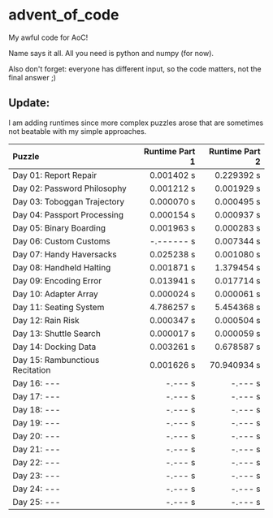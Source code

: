 # advent_of_code
My awful code for AoC!

Name says it all. All you need is python and numpy (for now).

Also don't forget: everyone has different input, so the code matters, not the final answer ;)

## Update:

I am adding runtimes since more complex puzzles arose that are sometimes not beatable with my simple approaches.

| Puzzle | Runtime Part 1 | Runtime Part 2 |
| :--- | ---: | ---: |
| Day 01: Report Repair | 0.001402 s | 0.229392 s|
| Day 02: Password Philosophy | 0.001212 s | 0.001929 s|
| Day 03: Toboggan Trajectory | 0.000070 s | 0.000495 s|
| Day 04: Passport Processing | 0.000154 s | 0.000937 s|
| Day 05: Binary Boarding | 0.001963 s | 0.000283 s|
| Day 06: Custom Customs | -.------ s | 0.007344 s|
| Day 07: Handy Haversacks | 0.025238 s | 0.001080 s|
| Day 08: Handheld Halting | 0.001871 s | 1.379454 s|
| Day 09: Encoding Error | 0.013941 s | 0.017714 s|
| Day 10: Adapter Array | 0.000024 s | 0.000061 s|
| Day 11: Seating System | 4.786257 s | 5.454368 s|
| Day 12: Rain Risk | 0.000347 s | 0.000504 s|
| Day 13: Shuttle Search | 0.000017 s | 0.000059 s|
| Day 14: Docking Data | 0.003261 s | 0.678587 s|
| Day 15: Rambunctious Recitation | 0.001626 s | 70.940934 s|
| Day 16: --- | -.--- s | -.--- s|
| Day 17: --- | -.--- s | -.--- s|
| Day 18: --- | -.--- s | -.--- s|
| Day 19: --- | -.--- s | -.--- s|
| Day 20: --- | -.--- s | -.--- s|
| Day 21: --- | -.--- s | -.--- s|
| Day 22: --- | -.--- s | -.--- s|
| Day 23: --- | -.--- s | -.--- s|
| Day 24: --- | -.--- s | -.--- s|
| Day 25: --- | -.--- s | -.--- s|
